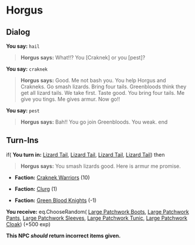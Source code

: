 # Horgus
## Dialog

**You say:** `hail`



>**Horgus says:** What!!? You [Craknek] or you [pest]?

**You say:** `craknek`



>**Horgus says:** Good. Me not bash you. You help Horgus and Crakneks. Go smash lizards. Bring four tails. Greenbloods think they get all lizard tails. We take first. Taste good. You bring four tails. Me give you tings. Me gives armur. Now go!!

**You say:** `pest`



>**Horgus says:** Bah!! You go join Greenbloods. You weak.
end

## Turn-Ins





if( **You turn in:** [Lizard Tail](/item/13354), [Lizard Tail](/item/13354), [Lizard Tail](/item/13354), [Lizard Tail](/item/13354)) then


>**Horgus says:** You smash lizards good. Here is armur me promise.


* __Faction:__ [Craknek Warriors](/faction/232) (10)


* __Faction:__ [Clurg](/faction/228) (1)


* __Faction:__ [Green Blood Knights](/faction/261) (-1)




 **You receive:** eq.ChooseRandom( [Large Patchwork Boots](/item/2136), [Large Patchwork Pants](/item/2135), [Large Patchwork Sleeves](/item/2132), [Large Patchwork Tunic](/item/2128), [Large Patchwork Cloak](/item/2130)) (+500 exp)

**This NPC *should* return incorrect items given.**




